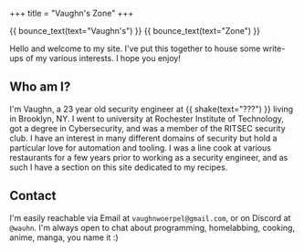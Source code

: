 +++
title = "Vaughn's Zone"
+++

{{ bounce_text(text="Vaughn's") }} {{ bounce_text(text="Zone") }}

Hello and welcome to my site. I've put this together to house some write-ups of my various interests. I hope you enjoy!

## Who am I?

I'm Vaughn, a 23 year old security engineer at {{ shake(text="???") }} living in Brooklyn, NY. I went to university at Rochester Institute of Technology, got a degree in Cybersecurity, and was a member of the RITSEC security club.
I have an interest in many different domains of security but hold a particular love for automation and tooling. I was a line cook at various restaurants for a few years prior to working as a security engineer,
and as such I have a section on this site dedicated to my recipes.

## Contact

I'm easily reachable via Email at `vaughnwoerpel@gmail.com`, or on Discord at `@wauhn`. I'm always open to chat about programming, homelabbing, cooking, anime, manga, you name it :)